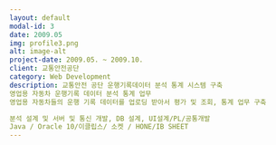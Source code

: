 ```yaml
---
layout: default
modal-id: 3
date: 2009.05
img: profile3.png
alt: image-alt
project-date: 2009.05. ~ 2009.10.
client: 교통안전공단
category: Web Development
description: 교통안전 공단 운행기록데이터 분석 통계 시스템 구축
영업용 자동차 운행기록 데이터 분석 통계 업무
영업용 자동차들의 운행 기록 데이터를 업로딩 받아서 평가 및 조회, 통계 업무 구축

분석 설계 및 서버 및 통신 개발, DB 설계, UI설계/PL/공통개발
Java / Oracle 10/이클립스/ 소켓 / HONE/IB SHEET
---
```

